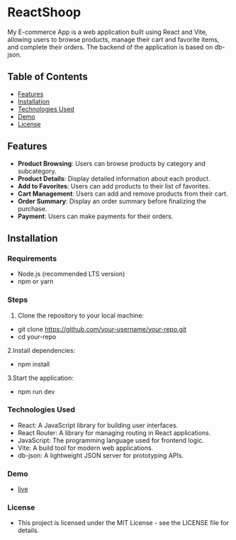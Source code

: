 # ReactShoop

My E-commerce App is a web application built using React and Vite, allowing users to browse products, manage their cart and favorite items, and complete their orders. The backend of the application is based on db-json.

## Table of Contents

- [Features](#features)
- [Installation](#installation)
- [Technologies Used](#technologies-used)
- [Demo](#demo)
- [License](#license)

## Features

- **Product Browsing**: Users can browse products by category and subcategory.
- **Product Details**: Display detailed information about each product.
- **Add to Favorites**: Users can add products to their list of favorites.
- **Cart Management**: Users can add and remove products from their cart.
- **Order Summary**: Display an order summary before finalizing the purchase.
- **Payment**: Users can make payments for their orders.

## Installation

### Requirements

- Node.js (recommended LTS version)
- npm or yarn

### Steps

1. Clone the repository to your local machine:
- git clone https://github.com/your-username/your-repo.git
- cd your-repo

2.Install dependencies:
  - npm install

3.Start the application:
  - npm run dev

### Technologies Used 
- React: A JavaScript library for building user interfaces.
- React Router: A library for managing routing in React applications.
- JavaScript: The programming language used for frontend logic.
- Vite: A build tool for modern web applications.
- db-json: A lightweight JSON server for prototyping APIs.

### Demo
- [live](https://react-shop-front-end.vercel.app)

### License
- This project is licensed under the MIT License - see the LICENSE file for details.

